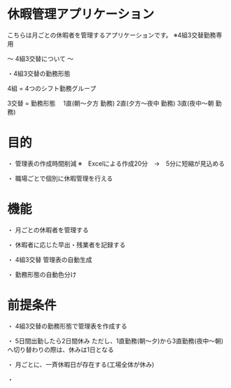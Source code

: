  
# 休暇管理アプリケーション

こちらは月ごとの休暇者を管理するアプリケーションです。
※4組3交替勤務専用

～ 4組3交替について ～

・4組3交替の勤務形態

  4組 = 4つのシフト勤務グループ
  
  3交替 = 勤務形態　
  1直(朝～夕方 勤務)
  2直(夕方～夜中 勤務)
  3直(夜中～朝 勤務)

# 目的

  ・ 管理表の作成時間削減
  ※　Excelによる作成20分　→　5分に短縮が見込める

  ・ 職場ごとで個別に休暇管理を行える

# 機能

  ・ 月ごとの休暇者を管理する

  ・ 休暇者に応じた早出・残業者を記録する

  ・ 4組3交替 管理表の自動生成

  ・ 勤務形態の自動色分け



# 前提条件

  ・ 4組3交替の勤務形態で管理表を作成する

  ・ 5日間出勤したら2日間休み
  ただし、1直勤務(朝～夕)から3直勤務(夜中～朝)へ切り替わりの際は、休みは1日となる
    
  ・ 月ごとに、一斉休暇日が存在する(工場全体が休み)

  ・ 

